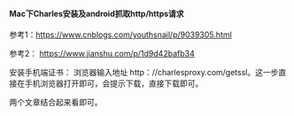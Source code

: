  #### Mac下Charles安装及android抓取http/https请求

参考1：https://www.cnblogs.com/youthsnail/p/9039305.html

参考2： https://www.jianshu.com/p/1d9d42bafb34

安装手机端证书： 浏览器输入地址 http：//charlesproxy.com/getssl。这一步直接在手机浏览器打开即可，会提示下载，直接下载即可。

两个文章结合起来看即可。
